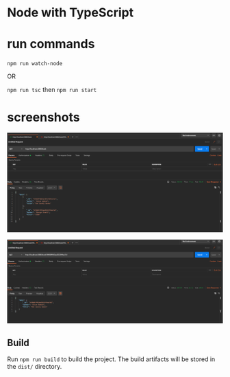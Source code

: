 # Node with TypeScript

# run commands

`npm run watch-node`

OR

`npm run tsc` then `npm run start`


# screenshots

![alt text](https://github.com/erikmesropyan/node-typescript/blob/master/assets/image_1.png?raw=true)

![alt text](https://github.com/erikmesropyan/node-typescript/blob/master/assets/image_2.png?raw=true)

## Build

Run `npm run build` to build the project. The build artifacts will be stored in the `dist/` directory.
